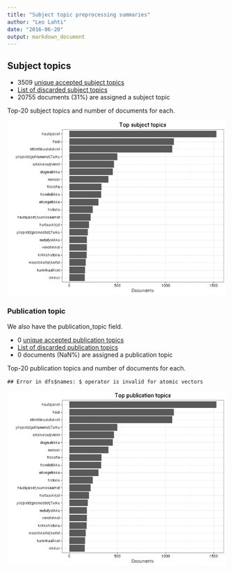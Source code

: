 ```yaml
---
title: "Subject topic preprocessing summaries"
author: "Leo Lahti"
date: "2016-06-20"
output: markdown_document
---
```


## Subject topics



  * 3509 [unique accepted subject topics](output.tables/subject_topic_accepted.csv)
  * [List of discarded subject topics](output.tables/subject_topic_discarded.csv)
  * 20755 documents (31%) are assigned a subject topic 


Top-20 subject topics and number of documents for each.

![plot of chunk summarytopics22](figure/summarytopics22-1.png)

### Publication topic

We also have the publication_topic field.



  * 0 [unique accepted publication topics](output.tables/publication_topic_accepted.csv)
  * [List of discarded publication topics](output.tables/publication_topic_discarded.csv)
  * 0 documents (NaN%) are assigned a publication topic 


Top-20 publication topics and number of documents for each.


```
## Error in dfs$names: $ operator is invalid for atomic vectors
```

![plot of chunk summarytopics223](figure/summarytopics223-1.png)
